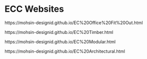 # ECC Websites

<p>https://mohsin-designid.github.io/EC%20Office%20Fit%20Out.html</p>
<p>https://mohsin-designid.github.io/EC%20Timber.html</p>
<p>https://mohsin-designid.github.io/EC%20Modular.html</p>
<p>https://mohsin-designid.github.io/EC%20Architectural.html</p>

